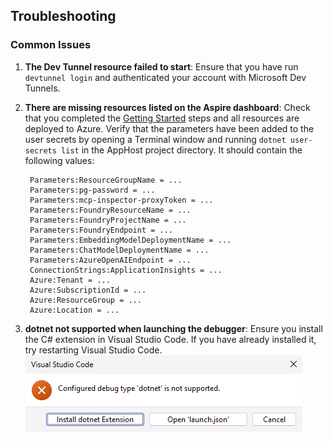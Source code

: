 ## Troubleshooting

### Common Issues

1. **The Dev Tunnel resource failed to start**: Ensure that you have run `devtunnel login` and authenticated your account with Microsoft Dev Tunnels.
1. **There are missing resources listed on the Aspire dashboard**: Check that you completed the [Getting Started](./getting-started.md) steps and all resources are deployed to Azure. Verify that the parameters have been added to the user secrets by opening a Terminal window and running `dotnet user-secrets list` in the AppHost project directory. It should contain the following values:

   ```
    Parameters:ResourceGroupName = ...
    Parameters:pg-password = ...
    Parameters:mcp-inspector-proxyToken = ...
    Parameters:FoundryResourceName = ...
    Parameters:FoundryProjectName = ...
    Parameters:FoundryEndpoint = ...
    Parameters:EmbeddingModelDeploymentName = ...
    Parameters:ChatModelDeploymentName = ...
    Parameters:AzureOpenAIEndpoint = ...
    ConnectionStrings:ApplicationInsights = ...
    Azure:Tenant = ...
    Azure:SubscriptionId = ...
    Azure:ResourceGroup = ...
    Azure:Location = ...
   ```

1. **dotnet not supported when launching the debugger**: Ensure you install the C# extension in Visual Studio Code. If you have already installed it, try restarting Visual Studio Code.
   ![Debugger error](../media/troubleshooting/dotnet-debugger-not-supported.png)